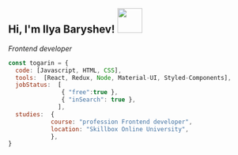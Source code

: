 <h2> Hi, I'm Ilya Baryshev! <img src="https://media.giphy.com/media/MeJgB3yMMwIaHmKD4z/giphy.gif" width="50"></h2>
<p><em>Frontend developer</em></p>

```javascript
const togarin = {
  code: [Javascript, HTML, CSS],
  tools:  [React, Redux, Node, Material-UI, Styled-Components],
  jobStatus:  [
               { "free":true },
               { "inSearch": true },
              ],
  studies:  {
            course: "profession Frontend developer",
            location: "Skillbox Online University",
            },
}
```
